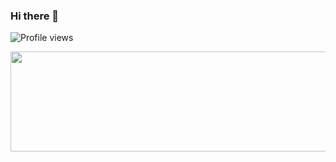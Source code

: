 ### Hi there 👋

<!--
**Nagaraj-U/Nagaraj-U** is a ✨ _special_ ✨ repository because its `README.md` (this file) appears on your GitHub profile.

Here are some ideas to get you started:

- 🔭 I’m currently working on ...
- 🌱 I’m currently learning ...
- 👯 I’m looking to collaborate on ...
- 🤔 I’m looking for help with ...
- 💬 Ask me about ...
- 📫 How to reach me: ...
- 😄 Pronouns: ...
- ⚡ Fun fact: ...
-->

![Profile views](https://komarev.com/ghpvc/?username=Nagaraj-U&color=green)

<img src = "https://github-readme-stats.vercel.app/api?username=Nagaraj-U&&show_icons=true&title_color=ffffff&icon_color=bb2acf&text_color=daf7dc&bg_color=151515" height = "160" width = "600" align="left">
